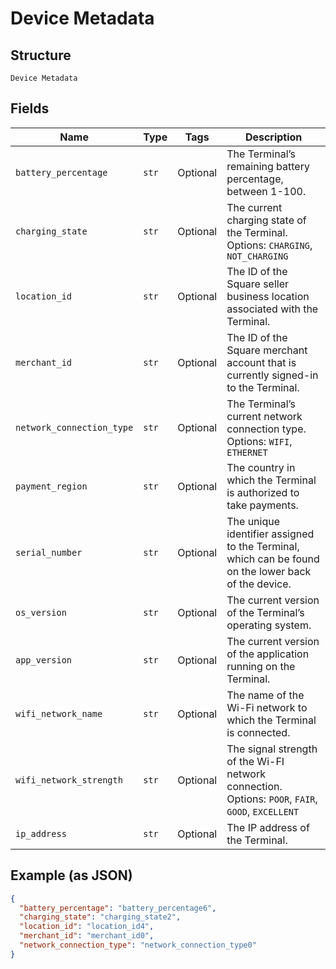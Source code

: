 
# Device Metadata

## Structure

`Device Metadata`

## Fields

| Name | Type | Tags | Description |
|  --- | --- | --- | --- |
| `battery_percentage` | `str` | Optional | The Terminal’s remaining battery percentage, between 1-100. |
| `charging_state` | `str` | Optional | The current charging state of the Terminal.<br>Options: `CHARGING`, `NOT_CHARGING` |
| `location_id` | `str` | Optional | The ID of the Square seller business location associated with the Terminal. |
| `merchant_id` | `str` | Optional | The ID of the Square merchant account that is currently signed-in to the Terminal. |
| `network_connection_type` | `str` | Optional | The Terminal’s current network connection type.<br>Options: `WIFI`, `ETHERNET` |
| `payment_region` | `str` | Optional | The country in which the Terminal is authorized to take payments. |
| `serial_number` | `str` | Optional | The unique identifier assigned to the Terminal, which can be found on the lower back<br>of the device. |
| `os_version` | `str` | Optional | The current version of the Terminal’s operating system. |
| `app_version` | `str` | Optional | The current version of the application running on the Terminal. |
| `wifi_network_name` | `str` | Optional | The name of the Wi-Fi network to which the Terminal is connected. |
| `wifi_network_strength` | `str` | Optional | The signal strength of the Wi-FI network connection.<br>Options: `POOR`, `FAIR`, `GOOD`, `EXCELLENT` |
| `ip_address` | `str` | Optional | The IP address of the Terminal. |

## Example (as JSON)

```json
{
  "battery_percentage": "battery_percentage6",
  "charging_state": "charging_state2",
  "location_id": "location_id4",
  "merchant_id": "merchant_id0",
  "network_connection_type": "network_connection_type0"
}
```

